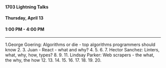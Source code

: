 #### 1703 Lightning Talks
#### Thursday, April 13
#### 1:00 PM - 4:00 PM

-----------------------------------------

1.George Goering: Algorithms or die - top algorithms programmers should know
2.
3. Juan - React - what and why?
4.
5.
6.
7. Hector Sanchez: Linters, what, why, how, types?
8.
9.
11. Lindsay Parker: Web scrapers - the what, the why, the how
12.
13.
14.
15.
16.
17.
18.
19.
20.

